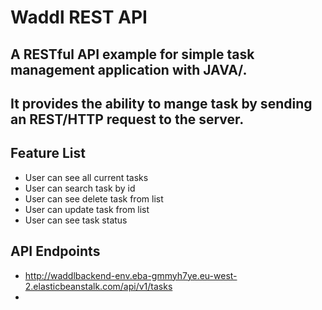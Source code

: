 # Waddl REST API 

## A RESTful API example for simple task management application with JAVA/. 
## It provides the ability to mange task by sending an REST/HTTP request to the server.

## Feature List
* User can see all current tasks
* User can search task by id
* User can see delete task from list
* User can update task from list
* User can see task status


## API Endpoints
* http://waddlbackend-env.eba-gmmyh7ye.eu-west-2.elasticbeanstalk.com/api/v1/tasks
* 
